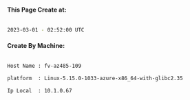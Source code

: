 
   
#### This Page Create at:

```bash

2023-03-01 - 02:52:00 UTC

```

#### Create By Machine:

```bash

Host Name : fv-az485-109

platform  : Linux-5.15.0-1033-azure-x86_64-with-glibc2.35

Ip Local  : 10.1.0.67

```

